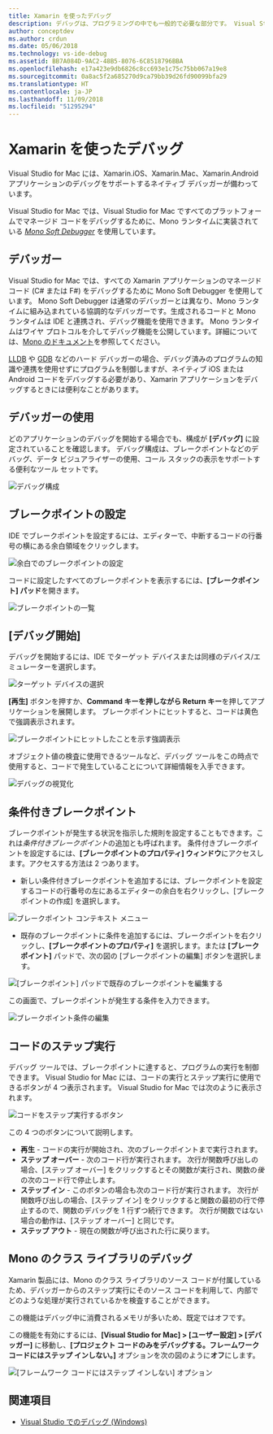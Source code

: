 ```yaml
---
title: Xamarin を使ったデバッグ
description: デバッグは、プログラミングの中でも一般的で必要な部分です。 Visual Studio for Mac は成熟した IDE であり、デバッグが簡単になる機能一式が含まれています。 この記事では、安全なデバッグからデータの視覚化まで、Visual Studio for Mac のデバッグ機能を最大限に活用する方法について説明します。
author: conceptdev
ms.author: crdun
ms.date: 05/06/2018
ms.technology: vs-ide-debug
ms.assetid: BB7A084D-9AC2-48B5-8076-6C8518796BBA
ms.openlocfilehash: e17a423e9db6826c8cc693e1c75c75bb067a19e8
ms.sourcegitcommit: 0a8ac5f2a685270d9ca79bb39d26fd90099bfa29
ms.translationtype: HT
ms.contentlocale: ja-JP
ms.lasthandoff: 11/09/2018
ms.locfileid: "51295294"
---
```

# <a name="debugging-with-xamarin"></a>Xamarin を使ったデバッグ

Visual Studio for Mac には、Xamarin.iOS、Xamarin.Mac、Xamarin.Android アプリケーションのデバッグをサポートするネイティブ デバッガーが備わっています。

Visual Studio for Mac では、Visual Studio for Mac ですべてのプラットフォームでマネージド コードをデバッグするために、Mono ランタイムに実装されている [*Mono Soft Debugger*](http://www.mono-project.com/docs/advanced/runtime/docs/soft-debugger/) を使用しています。

## <a name="the-debugger"></a>デバッガー

Visual Studio for Mac では、すべての Xamarin アプリケーションのマネージド コード (C# または F#) をデバッグするために Mono Soft Debugger を使用しています。 Mono Soft Debugger は通常のデバッガーとは異なり、Mono ランタイムに組み込まれている協調的なデバッガーです。生成されるコードと Mono ランタイムは IDE と連携され、デバッグ機能を使用できます。 Mono ランタイムはワイヤ プロトコルを介してデバッグ機能を公開しています。詳細については、[Mono のドキュメント](http://www.mono-project.com/docs/advanced/runtime/docs/soft-debugger-wire-format/)を参照してください。

[LLDB]( http://lldb.llvm.org/index.html) や [GDB]( https://www.gnu.org/software/gdb/) などのハード デバッガーの場合、デバッグ済みのプログラムの知識や連携を使用せずにプログラムを制御しますが、ネイティブ iOS または Android コードをデバッグする必要があり、Xamarin アプリケーションをデバッグするときには便利なことがあります。

## <a name="using-the-debugger"></a>デバッガーの使用

どのアプリケーションのデバッグを開始する場合でも、構成が **[デバッグ]** に設定されていることを確認します。 デバッグ構成は、ブレークポイントなどのデバッグ、データ ビジュアライザーの使用、コール スタックの表示をサポートする便利なツール セットです。

![デバッグ構成](media/debugging-image_0.png)

## <a name="setting-a-breakpoint"></a>ブレークポイントの設定

IDE でブレークポイントを設定するには、エディターで、中断するコードの行番号の横にある余白領域をクリックします。

![余白でのブレークポイントの設定](media/debugging-image0.png)

コードに設定したすべてのブレークポイントを表示するには、**[ブレークポイント] パッド**を開きます。

![ブレークポイントの一覧](media/debugging-image0a.png)

## <a name="start-debugging"></a>[デバッグ開始]

デバッグを開始するには、IDE でターゲット デバイスまたは同様のデバイス/エミュレーターを選択します。

![ターゲット デバイスの選択](media/debugging-image1.png)

**[再生]** ボタンを押すか、**Command キーを押しながら Return キー**を押してアプリケーションを展開します。 ブレークポイントにヒットすると、コードは黄色で強調表示されます。

![ブレークポイントにヒットしたことを示す強調表示](media/debugging-image2.png)

オブジェクト値の検査に使用できるツールなど、デバッグ ツールをこの時点で使用すると、コードで発生していることについて詳細情報を入手できます。

![デバッグの視覚化](media/debugging-image3.png)

## <a name="conditional-breakpoints"></a>条件付きブレークポイント

ブレークポイントが発生する状況を指示した規則を設定することもできます。これは*条件付きブレークポイント*の追加とも呼ばれます。 条件付きブレークポイントを設定するには、**[ブレークポイントのプロパティ] ウィンドウ**にアクセスします。アクセスする方法は 2 つあります。

* 新しい条件付きブレークポイントを追加するには、ブレークポイントを設定するコードの行番号の左にあるエディターの余白を右クリックし、[ブレークポイントの作成] を選択します。

 ![ブレークポイント コンテキスト メニュー](media/debugging-image4.png)

* 既存のブレークポイントに条件を追加するには、ブレークポイントを右クリックし、**[ブレークポイントのプロパティ]** を選択します。または **[ブレークポイント]** パッドで、次の図の [ブレークポイントの編集] ボタンを選択します。

 ![[ブレークポイント] パッドで既存のブレークポイントを編集する](media/debugging-image5.png)

この画面で、ブレークポイントが発生する条件を入力できます。

 ![ブレークポイント条件の編集](media/debugging-image6.png)

## <a name="stepping-through-code"></a>コードのステップ実行

デバッグ ツールでは、ブレークポイントに達すると、プログラムの実行を制御できます。 Visual Studio for Mac には、コードの実行とステップ実行に使用できるボタンが 4 つ表示されます。 Visual Studio for Mac では次のように表示されます。

 ![コードをステップ実行するボタン](media/debugging-image7.png)

この 4 つのボタンについて説明します。

*   **再生** - コードの実行が開始され、次のブレークポイントまで実行されます。
*   **ステップ オーバー** - 次のコード行が実行されます。 次行が関数呼び出しの場合、[ステップ オーバー] をクリックするとその関数が実行され、関数の*後*の次のコード行で停止します。
*   **ステップ イン** - このボタンの場合も次のコード行が実行されます。 次行が関数呼び出しの場合、[ステップ イン] をクリックすると関数の最初の行で停止するので、関数のデバッグを 1 行ずつ続行できます。 次行が関数ではない場合の動作は、[ステップ オーバー] と同じです。
*   **ステップ アウト** - 現在の関数が呼び出された行に戻ります。

## <a name="debugging-monos-class-libraries"></a>Mono のクラス ライブラリのデバッグ

Xamarin 製品には、Mono のクラス ライブラリのソース コードが付属しているため、デバッガーからのステップ実行にそのソース コードを利用して、内部でどのような処理が実行されているかを検査することができます。

この機能はデバッグ中に消費されるメモリが多いため、既定ではオフです。

この機能を有効にするには、**[Visual Studio for Mac] > [ユーザー設定] > [デバッガー]** に移動し、**[プロジェクト コードのみをデバッグする。フレームワーク コードにはステップ インしない。]** オプションを次の図のように**オフ**にします。

![[フレームワーク コードにはステップ インしない] オプション](media/debugging-image8.png)

## <a name="see-also"></a>関連項目

- [Visual Studio でのデバッグ (Windows)](/visualstudio/debugger/)